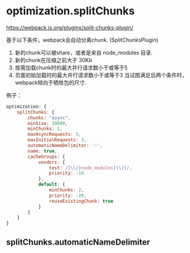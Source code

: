 # optimization.splitChunks
https://webpack.js.org/plugins/split-chunks-plugin/

基于以下条件，webpack会自动分离chunk. (SplitChunksPlugin)
1. 新的chunk可以被share，或者是来自 node_modules 目录.
2. 新的chunk在压缩之前大于 30Kb
3. 按需加载chunk时的最大并行请求数小于或等于5
4. 页面初始加载时的最大并行请求数小于或等于3
当试图满足后两个条件时，webpack倾向于牺牲包的尺寸.

例子：
```js
optimization: {
    splitChunks: {
        chunks: "async",
        minSize: 30000,
        minChunks: 1,
        maxAsyncRequests: 5,
        maxInitialRequests: 3,
        automaticNameDelimiter: '~',
        name: true,
        cacheGroups: {
            vendors: {
                test: /[\\/]node_modules[\\/]/,
                priority: -10
            },
            default: {
                minChunks: 2,
                priority: -20,
                reuseExistingChunk: true
            }
        }
    }
}

```

## splitChunks.automaticNameDelimiter




